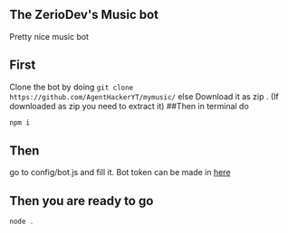 ## The ZerioDev's Music bot
Pretty nice music bot
## First 
Clone the bot by doing 
 ``` git clone https://github.com/AgentHackerYT/mymusic/ ```
 else Download it as zip .
 (If downloaded as zip you need to extract it)
##Then 
in terminal do
  ```js
  npm i
  ```
  ## Then
  go to config/bot.js and fill it.
  Bot token can be made in [here](https://discord.com/developers/applications)
  ## Then you are ready to go
  ```js
  node .
  ```
